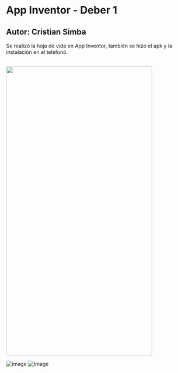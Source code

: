 # App Inventor - Deber 1
## Autor: Cristian Simba
Se realizó la hoja de vida en App Inventor, también se hizo el apk y la instalación en el telefonó.
<br></br>


<img src="https://github.com/cristian-simba/AppInventor/assets/117742977/baa58ba6-fb68-4336-ba99-52c899e6a579" width="400" height="790">


![image](https://github.com/cristian-simba/AppInventor/assets/117742977/baa58ba6-fb68-4336-ba99-52c899e6a579)
![image](https://github.com/cristian-simba/AppInventor/assets/117742977/cb22e711-37aa-43c6-9a1e-be85be64e345 )
